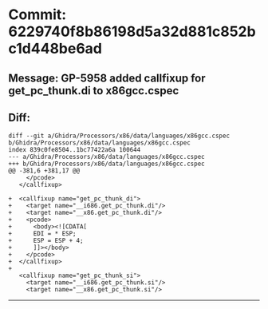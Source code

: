 # Commit: 6229740f8b86198d5a32d881c852bc1d448be6ad
## Message: GP-5958 added callfixup for get_pc_thunk.di to x86gcc.cspec
## Diff:
```
diff --git a/Ghidra/Processors/x86/data/languages/x86gcc.cspec b/Ghidra/Processors/x86/data/languages/x86gcc.cspec
index 839c0fe8504..1bc77422a6a 100644
--- a/Ghidra/Processors/x86/data/languages/x86gcc.cspec
+++ b/Ghidra/Processors/x86/data/languages/x86gcc.cspec
@@ -381,6 +381,17 @@
     </pcode>
   </callfixup>
   
+  <callfixup name="get_pc_thunk_di">
+    <target name="__i686.get_pc_thunk.di"/>
+    <target name="__x86.get_pc_thunk.di"/>
+    <pcode>
+      <body><![CDATA[
+      EDI = * ESP;
+      ESP = ESP + 4;
+      ]]></body>
+    </pcode>
+  </callfixup>
+  
   <callfixup name="get_pc_thunk_si">
     <target name="__i686.get_pc_thunk.si"/>
     <target name="__x86.get_pc_thunk.si"/>
```
-----------------------------------
